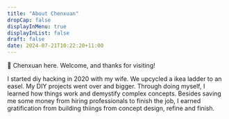 ```yaml
---
title: "About Chenxuan"
dropCap: false
displayInMenu: true
displayInList: false
draft: false
date: 2024-07-21T10:22:20+11:00
---
```


👋 Chenxuan here.  Welcome, and thanks for visiting!

I started diy hacking in 2020 with my wife. We upcycled a ikea ladder to an easel.
My DIY projects went over and bigger. Through doing myself, I learned how things work and demystify complex concepts.
Besides saving me some money from hiring professionals to finish the job, I earned gratification from building thiings from concept design, refine and finish.